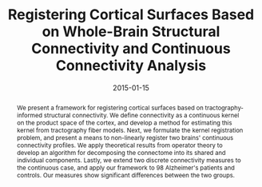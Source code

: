 ---
title: "Registering Cortical Surfaces Based on Whole-Brain Structural Connectivity and Continuous Connectivity Analysis"
authors:
- Boris Gutman
- Cassandra Leonardo
- Neda Jahanshad
- Derek Hibar
- Kristian Eschenburg
- Talia Nir
- Julio Villaon-Reina
- Paul Thompson
date: "2015-01-15"
doi: ""

# Schedule page publish date (NOT publication's date).
publishDate: "2015-01-15"

# Publication type.
# Legend: 0 = Uncategorized; 1 = Conference paper; 2 = Journal article;
# 3 = Preprint / Working Paper; 4 = Report; 5 = Book; 6 = Book section;
# 7 = Thesis; 8 = Patent
publication_types: ["2"]

# Publication name and optional abbreviated publication name.
publication: ""
publication_short: ""

abstract: "We present a framework for registering cortical surfaces based on tractography-informed structural connectivity. We define connectivity as a continuous kernel on the product space of the cortex, and develop a method for estimating this kernel from tractography fiber models. Next, we formulate the kernel registration problem, and present a means to non-linearly register two brains' continuous connectivity profiles. We apply theoretical results from operator theory to develop an algorithm for decomposing the connectome into its shared and individual components. Lastly, we extend two discrete connectivity measures to the continuous case, and apply our framework to 98 Alzheimer's patients and controls. Our measures show significant differences between the two groups."

# Summary. An optional shortened abstract.
summary: We present a framework for registering cortical surfaces based on tractography-informed structural connectivity. We define connectivity as a continuous kernel on the product space of the cortex, and develop a method for estimating this kernel from tractography fiber models.

tags:
- continuous connectomics
- Alzheimers
- surface registration
featured: true

links:
- name: Paper
  url: https://pubmed.ncbi.nlm.nih.gov/25320795/
url_pdf: ''
url_code: ''
url_dataset: ''
url_poster: ''
url_project: ''
url_slides: ''
url_source: ''
url_video: ''

# Featured image
# To use, add an image named `featured.jpg/png` to your page's folder. 
image:
  caption: ""
  focal_point: ""
  preview_only: false

# Associated Projects (optional).
#   Associate this publication with one or more of your projects.
#   Simply enter your project's folder or file name without extension.
#   E.g. `internal-project` references `content/project/internal-project/index.md`.
#   Otherwise, set `projects: []`.
# projects:
# - internal-project

# Slides (optional).
#   Associate this publication with Markdown slides.
#   Simply enter your slide deck's filename without extension.
#   E.g. `slides: "example"` references `content/slides/example/index.md`.
#   Otherwise, set `slides: ""`.
# slides: example
---